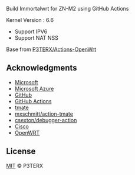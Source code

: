 
Build Immortalwrt for ZN-M2 using GitHub Actions

Kernel Version : 6.6

- Support IPV6
- Support NAT NSS

Base from [P3TERX/Actions-OpenWrt](https://github.com/P3TERX/Actions-OpenWrt)


## Acknowledgments

- [Microsoft](https://www.microsoft.com)
- [Microsoft Azure](https://azure.microsoft.com)
- [GitHub](https://github.com)
- [GitHub Actions](https://github.com/features/actions)
- [tmate](https://github.com/tmate-io/tmate)
- [mxschmitt/action-tmate](https://github.com/mxschmitt/action-tmate)
- [csexton/debugger-action](https://github.com/csexton/debugger-action)
- [Cisco](https://www.cisco.com/)
- [OpenWRT](https://github.com/King-Of-Knights/openwrt-6.x)

## License

[MIT](https://github.com/P3TERX/Actions-OpenWrt/blob/main/LICENSE) © P3TERX 
